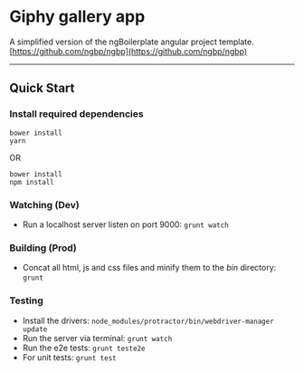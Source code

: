# Giphy gallery app

A simplified version of the ngBoilerplate angular project template.
[https://github.com/ngbp/ngbp](https://github.com/ngbp/ngbp)

***

## Quick Start

### Install required dependencies
```
bower install
yarn
```

OR

```
bower install
npm install
```

### Watching (Dev)

* Run a localhost server listen on port 9000:
`grunt watch`

### Building (Prod)

* Concat all html, js and css files and minify them to the *bin* directory:
`grunt`

### Testing

* Install the drivers:
`node_modules/protractor/bin/webdriver-manager update`
* Run the server via terminal:
`grunt watch`
* Run the e2e tests:
`grunt teste2e`
* For unit tests:
`grunt test`
